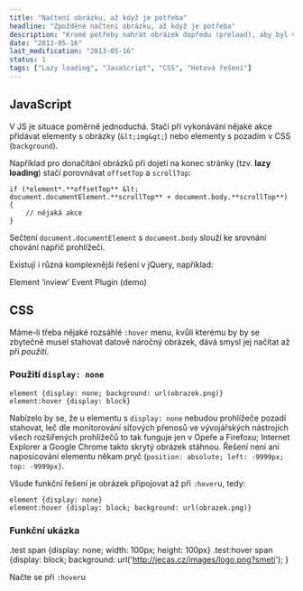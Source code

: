 ```yaml
---
title: "Načtení obrázku, až když je potřeba"
headline: "Zpožděné načtení obrázku, až když je potřeba"
description: "Kromě potřeby nahrát obrázek dopředu (preload), aby byl v době použití 100% připravený, může být potřeba opačná – načíst jej, až v momentě, kdy je potřeba. Z důvodu nemrhání datovým přenosem."
date: "2013-05-16"
last_modification: "2013-05-16"
status: 1
tags: ["Lazy loading", "JavaScript", "CSS", "Hotová řešení"]
---
```


## JavaScript

V JS je situace poměrně jednoduchá. Stačí při vykonávání nějaké akce přidávat elementy s obrázky (`&lt;img&gt;`) nebo elementy s pozadím v CSS (`background`).

Například pro donačítání obrázků při dojetí na konec stránky (tzv. **lazy loading**) stačí porovnávat `offsetTop` a `scrollTop`:

```
if (*element*.**offsetTop** &lt; document.documentElement.**scrollTop** + document.body.**scrollTop**) {
	// nějaká akce
}
```

Sečtení `document.documentElement` s `document.body` slouží ke srovnání chování napříč prohlížeči.

Existují i různá komplexnější řešení v jQuery, například:

Element ‘inview’ Event Plugin (demo)

## CSS

Máme-li třeba nějaké rozsáhlé `:hover` menu, kvůli kterému by by se zbytečně musel stahovat datově náročný obrázek, dává smysl jej načítat až při *použití*.

### Použití `display: none`

```
element {display: none; background: url(obrazek.png)}
element:hover {display: block}
```

Nabízelo by se, že u elementu s `display: none` nebudou prohlížeče pozadí stahovat, leč dle monitorování síťových přenosů ve vývojářských nástrojích všech rozšířených prohlížečů to tak funguje jen v Opeře a Firefoxu; Internet Explorer a Google Chrome takto skrytý obrázek stáhnou. Řešení není ani naposicování elementu někam pryč (`position: absolute; left: -9999px; top: -9999px}`.

Všude funkční řešení je obrázek připojovat až při `:hover`u, tedy:
```
element {display: none}
element:hover {display: block; background: url(obrazek.png)}
```

### Funkční ukázka

.test span {display: none; width: 100px; height: 100px}
.test:hover span {display: block; background: url('http://jecas.cz/images/logo.png?smeti'); }

Načte se při `:hover`u